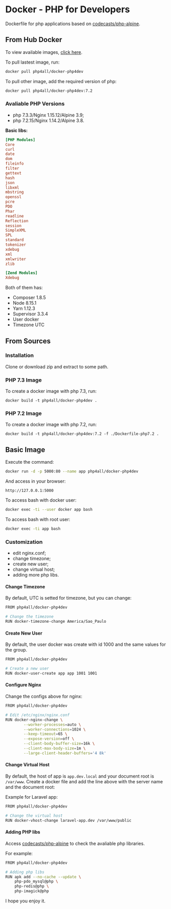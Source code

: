 # Docker - PHP for Developers

Dockerfile for php applications based on [codecasts/php-alpine](https://github.com/codecasts/php-alpine).

## From Hub Docker

To view available images, [click here](https://hub.docker.com/r/php4all/docker-php4dev).

To pull lastest image, run:

```sh
docker pull php4all/docker-php4dev
```

To pull other image, add the required version of php:

```sh
docker pull php4all/docker-php4dev:7.2
```

### Avaliable PHP Versions

* php 7.3.3/Nginx 1.15.12/Alpine 3.9;
* php 7.2.15/Nginx 1.14.2/Alpine 3.8.

**Basic libs:**

```ini
[PHP Modules]
Core
curl
date
dom
fileinfo
filter
gettext
hash
json
libxml
mbstring
openssl
pcre
PDO
Phar
readline
Reflection
session
SimpleXML
SPL
standard
tokenizer
xdebug
xml
xmlwriter
zlib

[Zend Modules]
Xdebug
```

Both of them has:

* Composer 1.8.5
* Node 8.15.1
* Yarn 1.12.3
* Supervisor 3.3.4
* User docker
* Timezone UTC

## From Sources

### Installation

Clone or download zip and extract to some path.

### PHP 7.3 Image

To create a docker image with php 7.3, run:

```
docker build -t php4all/docker-php4dev .
```

### PHP 7.2 Image

To create a docker image with php 7.2, run:

```
docker build -t php4all/docker-php4dev:7.2 -f ./Dockerfile-php7.2 .
```

## Basic Image

Execute the command:

```sh
docker run -d -p 5000:80 --name app php4all/docker-php4dev
```

And access in your browser:

```
http://127.0.0.1:5000
```

To access bash with docker user:

```sh
docker exec -ti --user docker app bash
```

To access bash with root user:

```sh
docker exec -ti app bash
```

### Customization

* edit nginx.conf;
* change timezone;
* create new user;
* change virtual host;
* adding more php libs.

#### Change Timezone

By default, UTC is setted for timezone, but you can change:

```sh
FROM php4all/docker-php4dev

# Change the timezone
RUN docker-timezone-change America/Sao_Paulo
```

#### Create New User

By default, the user docker was create with id 1000 and the same values for the group.

```sh
FROM php4all/docker-php4dev

# Create a new user
RUN docker-user-create app app 1001 1001
```

#### Configure Nginx

Change the configs above for nginx:

```sh
FROM php4all/docker-php4dev

# Edit /etc/nginx/nginx.conf
RUN docker-nginx-change \
        --worker-processes=auto \
        --worker-connections=1024 \
        --keep-timeout=65 \
        --expose-version=off \
        --client-body-buffer-size=16k \
        --client-max-body-size=1m \
        --large-client-header-buffers='4 8k'
```

#### Change Virtual Host

By default, the host of app is `app.dev.local` and your document root is `/var/www`.
Create a docker file and add the line above with the server name and the document root:

Example for Laravel app:

```sh
FROM php4all/docker-php4dev

# Change the virtual host
RUN docker-vhost-change laravel-app.dev /var/www/public
```

#### Adding PHP libs

Access [codecasts/php-alpine](https://github.com/codecasts/php-alpine#available-packages) to check the avaliable php libraries.

For example:

```sh
FROM php4all/docker-php4dev

# Adding php libs
RUN apk add --no-cache --update \
    php-pdo_mysql@php \
    php-redis@php \
    php-imagick@php
```

I hope you enjoy it.